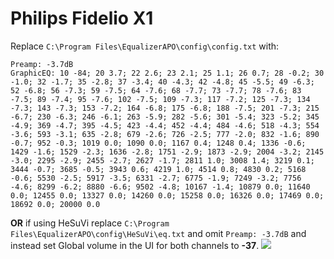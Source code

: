 # Philips Fidelio X1
Replace `C:\Program Files\EqualizerAPO\config\config.txt` with:
```
Preamp: -3.7dB
GraphicEQ: 10 -84; 20 3.7; 22 2.6; 23 2.1; 25 1.1; 26 0.7; 28 -0.2; 30 -1.0; 32 -1.7; 35 -2.8; 37 -3.4; 40 -4.3; 42 -4.8; 45 -5.5; 49 -6.3; 52 -6.8; 56 -7.3; 59 -7.5; 64 -7.6; 68 -7.7; 73 -7.7; 78 -7.6; 83 -7.5; 89 -7.4; 95 -7.6; 102 -7.5; 109 -7.3; 117 -7.2; 125 -7.3; 134 -7.3; 143 -7.3; 153 -7.2; 164 -6.8; 175 -6.8; 188 -7.5; 201 -7.3; 215 -6.7; 230 -6.3; 246 -6.1; 263 -5.9; 282 -5.6; 301 -5.4; 323 -5.2; 345 -4.9; 369 -4.7; 395 -4.5; 423 -4.4; 452 -4.4; 484 -4.6; 518 -4.3; 554 -3.6; 593 -3.1; 635 -2.8; 679 -2.6; 726 -2.5; 777 -2.0; 832 -1.6; 890 -0.7; 952 -0.3; 1019 0.0; 1090 0.0; 1167 0.4; 1248 0.4; 1336 -0.6; 1429 -1.6; 1529 -2.3; 1636 -2.8; 1751 -2.9; 1873 -2.9; 2004 -3.2; 2145 -3.0; 2295 -2.9; 2455 -2.7; 2627 -1.7; 2811 1.0; 3008 1.4; 3219 0.1; 3444 -0.7; 3685 -0.5; 3943 0.6; 4219 1.0; 4514 0.8; 4830 0.2; 5168 -0.6; 5530 -2.5; 5917 -3.5; 6331 -2.7; 6775 -1.9; 7249 -3.2; 7756 -4.6; 8299 -6.2; 8880 -6.6; 9502 -4.8; 10167 -1.4; 10879 0.0; 11640 0.0; 12455 0.0; 13327 0.0; 14260 0.0; 15258 0.0; 16326 0.0; 17469 0.0; 18692 0.0; 20000 0.0
```
**OR** if using HeSuVi replace `C:\Program Files\EqualizerAPO\config\HeSuVi\eq.txt` and omit `Preamp: -3.7dB` and instead set Global volume in the UI for both channels to **-37**.
![](https://raw.githubusercontent.com/jaakkopasanen/AutoEq/master/results/Innerfidelity%202017/innerfidelity/onear/Philips%20Fidelio%20X1/Philips%20Fidelio%20X1.png)